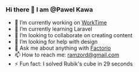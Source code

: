 ### Hi there 👋 I am @Pawel Kawa

- 🔭 I’m currently working on <a href="https://github.com/PawelKawa/WorkTime" target="_blank">WorkTime</a> 
- 🌱 I’m currently learning Laravel
- 👯 I’m looking to collaborate on creating content
- 🤔 I’m looking for help with design
- 💬 Ask me about anything with <a href="https://store.steampowered.com/app/427520/Factorio/" target="_blank">Factorio</a> 
- 📫 How to reach me: ramzord@gmail.com
- ⚡ Fun fact: I solved Rubik's cube in 29 seconds

